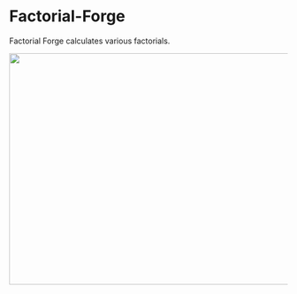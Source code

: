 # Factorial-Forge
Factorial Forge calculates various factorials.

<img width="721" height="418" alt="" src="https://github.com/user-attachments/assets/1e86dbee-0a0a-473e-927a-d655e3156662" />
